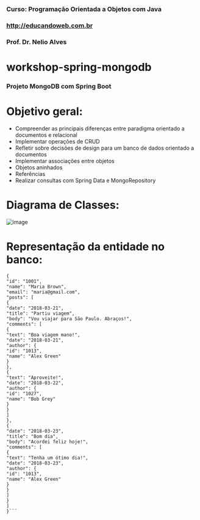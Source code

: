 ### Curso: Programação Orientada a Objetos com Java
### http://educandoweb.com.br
### Prof. Dr. Nelio Alves

# workshop-spring-mongodb
### Projeto MongoDB com Spring Boot

# Objetivo geral:

* Compreender as principais diferenças entre paradigma orientado a documentos e relacional
* Implementar operações de CRUD
* Refletir sobre decisões de design para um banco de dados orientado a documentos
* Implementar associações entre objetos
* Objetos aninhados
* Referências
* Realizar consultas com Spring Data e MongoRepository

# Diagrama de Classes:

![image](https://github.com/MauroJRamos/workshop-spring-mongodb/assets/82981926/11cb2ec1-d33b-419a-a861-e95e71e0bbb2)

# Representação da entidade no banco:

```
{
"id": "1001",
"name": "Maria Brown",
"email": "maria@gmail.com",
"posts": [
{
"date": "2018-03-21",
"title": "Partiu viagem",
"body": "Vou viajar para São Paulo. Abraços!",
"comments": [
{
"text": "Boa viagem mano!",
"date": "2018-03-21",
"author": {
"id": "1013",
"name": "Alex Green"
}
},
{
"text": "Aproveite!",
"date": "2018-03-22",
"author": {
"id": "1027",
"name": "Bob Grey"
}
}
]
},
{
"date": "2018-03-23",
"title": "Bom dia",
"body": "Acordei feliz hoje!",
"comments": [
{
"text": "Tenha um ótimo dia!",
"date": "2018-03-23",
"author": {
"id": "1013",
"name": "Alex Green"
}
}
]
}
]
}```
